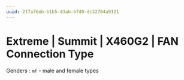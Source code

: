 ```yaml
---
uuid: 217a76eb-b1b5-43ab-b740-dc32704a9121
---
```

# Extreme | Summit | X460G2 | FAN Connection Type

Genders
: `mf` - male and female types
